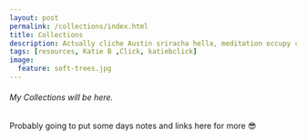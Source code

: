 ```yaml
---
layout: post
permalink: /collections/index.html
title: Collections
description: Actually cliche Austin sriracha hella, meditation occupy church-key synth. Shabby chic American Apparel VHS Thundercats ugh church-key
tags: [resources, Katie B ,Click, katiebclick]
image:
  feature: soft-trees.jpg
---
```


###### My Collections will be here.

Probably going to put some days notes and links here for more 😎 
